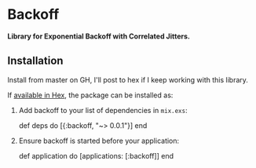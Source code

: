 # Backoff

**Library for Exponential Backoff with Correlated Jitters.**

## Installation

Install from master on GH, I'll post to hex if I keep working with this library.

If [available in Hex](https://hex.pm/docs/publish), the package can be installed as:

  1. Add backoff to your list of dependencies in `mix.exs`:

        def deps do
          [{:backoff, "~> 0.0.1"}]
        end

  2. Ensure backoff is started before your application:

        def application do
          [applications: [:backoff]]
        end
